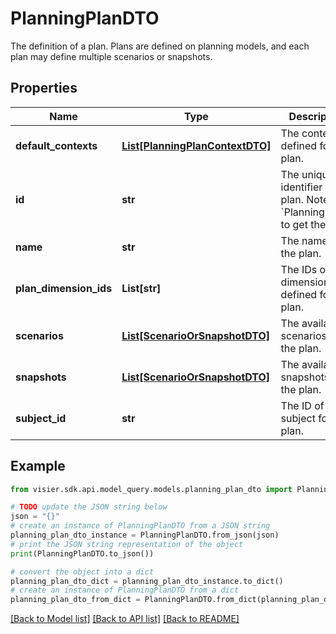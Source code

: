 # PlanningPlanDTO

The definition of a plan. Plans are defined on planning models, and each plan may define multiple scenarios or snapshots.

## Properties

Name | Type | Description | Notes
------------ | ------------- | ------------- | -------------
**default_contexts** | [**List[PlanningPlanContextDTO]**](PlanningPlanContextDTO.md) | The contexts defined for the plan. | [optional] 
**id** | **str** | The unique identifier of the plan.  Note: See &#x60;PlanningPlans&#x60; to get the ID. | [optional] 
**name** | **str** | The name of the plan. | [optional] 
**plan_dimension_ids** | **List[str]** | The IDs of the dimensions defined for the plan. | [optional] 
**scenarios** | [**List[ScenarioOrSnapshotDTO]**](ScenarioOrSnapshotDTO.md) | The available scenarios for the plan. | [optional] 
**snapshots** | [**List[ScenarioOrSnapshotDTO]**](ScenarioOrSnapshotDTO.md) | The available snapshots for the plan. | [optional] 
**subject_id** | **str** | The ID of subject for the plan. | [optional] 

## Example

```python
from visier.sdk.api.model_query.models.planning_plan_dto import PlanningPlanDTO

# TODO update the JSON string below
json = "{}"
# create an instance of PlanningPlanDTO from a JSON string
planning_plan_dto_instance = PlanningPlanDTO.from_json(json)
# print the JSON string representation of the object
print(PlanningPlanDTO.to_json())

# convert the object into a dict
planning_plan_dto_dict = planning_plan_dto_instance.to_dict()
# create an instance of PlanningPlanDTO from a dict
planning_plan_dto_from_dict = PlanningPlanDTO.from_dict(planning_plan_dto_dict)
```
[[Back to Model list]](../README.md#documentation-for-models) [[Back to API list]](../README.md#documentation-for-api-endpoints) [[Back to README]](../README.md)


